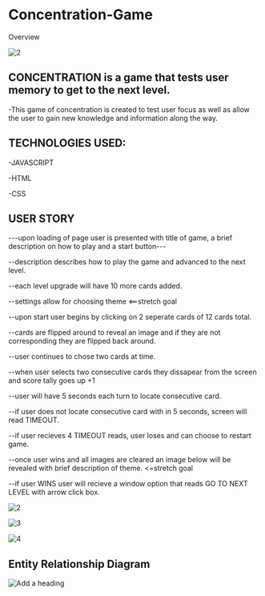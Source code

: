 # Concentration-Game

Overview


![2](https://github.com/jpineda48/Concentration-Game/assets/135978440/db25dfea-163d-4b9d-ab24-995b1a74ec8c)

CONCENTRATION is a game that tests user memory to get to the next level. 
-----------------------------------
-This game of concentration is created to test user focus as well as allow the user to gain new knowledge and information along the way. 

TECHNOLOGIES USED:
------------------------------
-JAVASCRIPT

-HTML

-CSS


USER STORY
------------------------

---upon loading of page user is presented with title of game, a brief description on how to play and a start button---

--description describes how to play the game and advanced to the next level.

--each level upgrade will have 10 more cards added.

--settings allow for choosing theme <==stretch goal

--upon start user begins by clicking on 2 seperate cards of 12 cards total.

--cards are flipped around to reveal an image and if they are not corresponding they are flipped back around.

--user continues to chose two cards at time.

--when user selects two consecutive cards they dissapear from the screen and score tally goes up +1

--user will have 5 seconds each turn to locate consecutive card. 

--if user does not locate consecutive card with in 5 seconds, screen will read TIMEOUT.

--if user recieves 4 TIMEOUT reads, user loses and can choose to restart game. 

--once user wins and all images are cleared an image below will be revealed with brief description of theme. <=stretch goal 

--if user WINS user will recieve a window option that reads GO TO NEXT LEVEL with arrow click box. 





![2](https://github.com/jpineda48/Concentration-Game/assets/135978440/b72c77c7-32f0-4883-8465-833adde82203)


![3](https://github.com/jpineda48/Concentration-Game/assets/135978440/c7fd8fe0-2ba2-4386-9462-04927dce4f0c)


![4](https://github.com/jpineda48/Concentration-Game/assets/135978440/6951cbef-7789-4733-a9c9-26ce6de3a6d2)


Entity Relationship Diagram
-------------------

![Add a heading](https://github.com/jpineda48/Concentration-Game/assets/135978440/a51857da-faf7-4283-83f8-145aac50c328)




